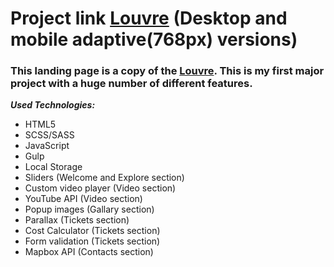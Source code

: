 # Project link [Louvre](https://rolling-scopes-school.github.io/constantinetu-JSFE2021Q3/museum-dom/) (Desktop and mobile adaptive(768px) versions)

### This landing page is a copy of the [Louvre](https://www.louvre.fr/en). This is my first major project with a huge number of different features.

***Used Technologies:***
- HTML5
- SCSS/SASS
- JavaScript
- Gulp
- Local Storage
- Sliders (Welcome and Explore section)
- Custom video player (Video section)
- YouTube API (Video section)
- Popup images (Gallary section)
- Parallax (Tickets section)
- Cost Calculator (Tickets section)
- Form validation (Tickets section)
- Mapbox API (Contacts section)
